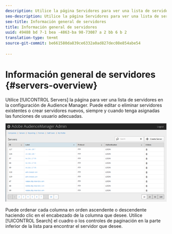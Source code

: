 ```yaml
---
description: Utilice la página Servidores para ver una lista de servidores en la configuración de Audience Manager. Puede editar o eliminar servidores existentes o crear servidores nuevos, siempre y cuando tenga asignadas las funciones de usuario adecuadas.
seo-description: Utilice la página Servidores para ver una lista de servidores en la configuración de Audience Manager. Puede editar o eliminar servidores existentes o crear servidores nuevos, siempre y cuando tenga asignadas las funciones de usuario adecuadas.
seo-title: Información general de servidores
title: Información general de servidores
uuid: 49488 bd 7-1 bea -4863-ba 98-73087 a 2 bb 6 b 2
translation-type: tm+mt
source-git-commit: be661580da839ce6332a0ad827dec08e854abe54

---
```



# Información general de servidores {#servers-overview}

Utilice [!UICONTROL Servers] la página para ver una lista de servidores en la configuración de Audience Manager. Puede editar o eliminar servidores existentes o crear servidores nuevos, siempre y cuando tenga asignadas las funciones de usuario adecuadas.

<!-- c_servers.xml -->

![](assets/servers.png)

Puede ordenar cada columna en orden ascendente o descendente haciendo clic en el encabezado de la columna que desee. Utilice [!UICONTROL Search] el cuadro o los controles de paginación en la parte inferior de la lista para encontrar el servidor que desee.